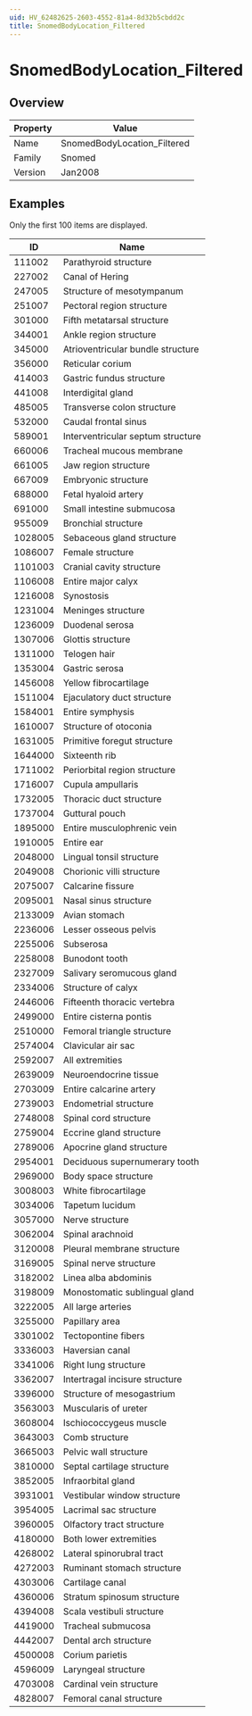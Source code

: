 ```yaml
---
uid: HV_62482625-2603-4552-81a4-8d32b5cbdd2c
title: SnomedBodyLocation_Filtered
---
```


# SnomedBodyLocation_Filtered

## Overview

Property|Value
---|--- 
Name|SnomedBodyLocation_Filtered 
Family|Snomed 
Version|Jan2008

## Examples

Only the first 100 items are displayed. 

ID|Name
---|--- 
111002|Parathyroid structure 
227002|Canal of Hering 
247005|Structure of mesotympanum 
251007|Pectoral region structure 
301000|Fifth metatarsal structure 
344001|Ankle region structure 
345000|Atrioventricular bundle structure 
356000|Reticular corium 
414003|Gastric fundus structure 
441008|Interdigital gland 
485005|Transverse colon structure 
532000|Caudal frontal sinus 
589001|Interventricular septum structure 
660006|Tracheal mucous membrane 
661005|Jaw region structure 
667009|Embryonic structure 
688000|Fetal hyaloid artery 
691000|Small intestine submucosa 
955009|Bronchial structure 
1028005|Sebaceous gland structure 
1086007|Female structure 
1101003|Cranial cavity structure 
1106008|Entire major calyx 
1216008|Synostosis 
1231004|Meninges structure 
1236009|Duodenal serosa 
1307006|Glottis structure 
1311000|Telogen hair 
1353004|Gastric serosa 
1456008|Yellow fibrocartilage 
1511004|Ejaculatory duct structure 
1584001|Entire symphysis 
1610007|Structure of otoconia 
1631005|Primitive foregut structure 
1644000|Sixteenth rib 
1711002|Periorbital region structure 
1716007|Cupula ampullaris 
1732005|Thoracic duct structure 
1737004|Guttural pouch 
1895000|Entire musculophrenic vein 
1910005|Entire ear 
2048000|Lingual tonsil structure 
2049008|Chorionic villi structure 
2075007|Calcarine fissure 
2095001|Nasal sinus structure 
2133009|Avian stomach 
2236006|Lesser osseous pelvis 
2255006|Subserosa 
2258008|Bunodont tooth 
2327009|Salivary seromucous gland 
2334006|Structure of calyx 
2446006|Fifteenth thoracic vertebra 
2499000|Entire cisterna pontis 
2510000|Femoral triangle structure 
2574004|Clavicular air sac 
2592007|All extremities 
2639009|Neuroendocrine tissue 
2703009|Entire calcarine artery 
2739003|Endometrial structure 
2748008|Spinal cord structure 
2759004|Eccrine gland structure 
2789006|Apocrine gland structure 
2954001|Deciduous supernumerary tooth 
2969000|Body space structure 
3008003|White fibrocartilage 
3034006|Tapetum lucidum 
3057000|Nerve structure 
3062004|Spinal arachnoid 
3120008|Pleural membrane structure 
3169005|Spinal nerve structure 
3182002|Linea alba abdominis 
3198009|Monostomatic sublingual gland 
3222005|All large arteries 
3255000|Papillary area 
3301002|Tectopontine fibers 
3336003|Haversian canal 
3341006|Right lung structure 
3362007|Intertragal incisure structure 
3396000|Structure of mesogastrium 
3563003|Muscularis of ureter 
3608004|Ischiococcygeus muscle 
3643003|Comb structure 
3665003|Pelvic wall structure 
3810000|Septal cartilage structure 
3852005|Infraorbital gland 
3931001|Vestibular window structure 
3954005|Lacrimal sac structure 
3960005|Olfactory tract structure 
4180000|Both lower extremities 
4268002|Lateral spinorubral tract 
4272003|Ruminant stomach structure 
4303006|Cartilage canal 
4360006|Stratum spinosum structure 
4394008|Scala vestibuli structure 
4419000|Tracheal submucosa 
4442007|Dental arch structure 
4500008|Corium parietis 
4596009|Laryngeal structure 
4703008|Cardinal vein structure 
4828007|Femoral canal structure